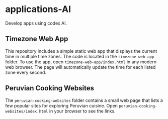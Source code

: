 # applications-AI

Develop apps using codex AI.

## Timezone Web App

This repository includes a simple static web app that displays the current time
in multiple time zones. The code is located in the `timezone-web-app` folder.
To use the app, open `timezone-web-app/index.html` in any modern web browser. The
page will automatically update the time for each listed zone every second.

## Peruvian Cooking Websites

The `peruvian-cooking-websites` folder contains a small web page that lists a
few popular sites for exploring Peruvian cuisine. Open
`peruvian-cooking-websites/index.html` in your browser to see the links.
